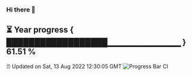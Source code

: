 ### Hi there 👋
⏳ Year progress { ██████████████████▁▁▁▁▁▁▁▁▁▁▁▁ } 61.51 %
---
⏰ Updated on Sat, 13 Aug 2022 12:30:05 GMT
![Progress Bar CI](https://github.com/liununu/liununu/workflows/Progress%20Bar%20CI/badge.svg)
